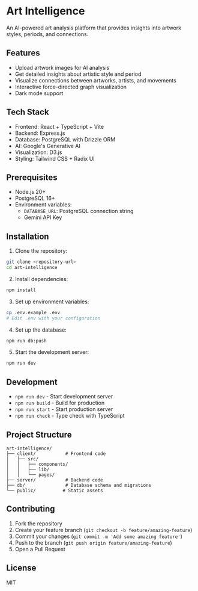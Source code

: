 # Art Intelligence

An AI-powered art analysis platform that provides insights into artwork styles, periods, and connections.

## Features

- Upload artwork images for AI analysis
- Get detailed insights about artistic style and period
- Visualize connections between artworks, artists, and movements
- Interactive force-directed graph visualization
- Dark mode support

## Tech Stack

- Frontend: React + TypeScript + Vite
- Backend: Express.js
- Database: PostgreSQL with Drizzle ORM
- AI: Google's Generative AI
- Visualization: D3.js
- Styling: Tailwind CSS + Radix UI

## Prerequisites

- Node.js 20+
- PostgreSQL 16+
- Environment variables:
  - `DATABASE_URL`: PostgreSQL connection string
  - Gemini API Key

## Installation

1. Clone the repository:
```bash
git clone <repository-url>
cd art-intelligence
```

2. Install dependencies:
```bash
npm install
```

3. Set up environment variables:
```bash
cp .env.example .env
# Edit .env with your configuration
```

4. Set up the database:
```bash
npm run db:push
```

5. Start the development server:
```bash
npm run dev
```

## Development

- `npm run dev` - Start development server
- `npm run build` - Build for production
- `npm run start` - Start production server
- `npm run check` - Type check with TypeScript

## Project Structure

```
art-intelligence/
├── client/           # Frontend code
│   ├── src/
│   │   ├── components/
│   │   ├── lib/
│   │   └── pages/
├── server/           # Backend code
├── db/               # Database schema and migrations
└── public/          # Static assets
```

## Contributing

1. Fork the repository
2. Create your feature branch (`git checkout -b feature/amazing-feature`)
3. Commit your changes (`git commit -m 'Add some amazing feature'`)
4. Push to the branch (`git push origin feature/amazing-feature`)
5. Open a Pull Request

## License

MIT
